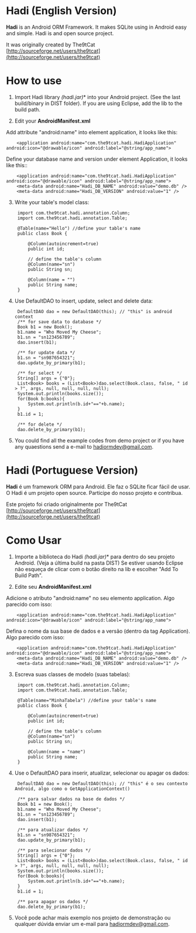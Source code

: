 # Hadi (English Version)

**Hadi** is an Android ORM Framework. It makes SQLite using in Android easy and simple. 
Hadi is and open source project.

It was originally created by The9tCat [http://sourceforge.net/users/the9tcat](http://sourceforge.net/users/the9tcat)

# How to use

1. Import Hadi library **(hadi*.jar)** into your Android project. (See the last build/binary in DIST folder).
If you are using Eclipse, add the lib to the build path.

2. Edit your **AndroidManifest.xml**

Add attribute "android:name" into element application, it looks like this:

		<application android:name="com.the9tcat.hadi.HadiApplication" android:icon="@drawable/icon" android:label="@string/app_name">

Define your database name and version under element Application, it looks like this::

		<application android:name="com.the9tcat.hadi.HadiApplication" android:icon="@drawable/icon" android:label="@string/app_name">
  		<meta-data android:name="Hadi_DB_NAME" android:value="demo.db" />
		<meta-data android:name="Hadi_DB_VERSION" android:value="1" />

3. Write your table's model class:

		import com.the9tcat.hadi.annotation.Column;
		import com.the9tcat.hadi.annotation.Table;
		
		@Table(name="Hello") //define your table's name
		public class Book {
		
			@Column(autoincrement=true)
			public int id;
			
			// define the table's column
			@Column(name="sn")
			public String sn;
			
			@Column(name = "")
			public String name;
		}
	

4. Use DefaultDAO to insert, update, select and delete data:

		DefaultDAO dao = new DefaultDAO(this); // "this" is android context
		/** for save data to database */
		Book b1 = new Book();
		b1.name = "Who Moved My Cheese";
		b1.sn = "sn123456789";
		dao.insert(b1);
		
		/** for update data */
		b1.sn = "sn987654321";
		dao.update_by_primary(b1);
		
		/** for select */
		String[] args = {"0"};
		List<Book> books = (List<Book>)dao.select(Book.class, false, " id > ?", args, null, null, null, null);
		System.out.println(books.size());
		for(Book b:books){
			System.out.println(b.id+"=="+b.name);
		}
		b1.id = 1;
		
		/** for delete */
		dao.delete_by_primary(b1);		

5. You could find all the example codes from demo project or if you have any quaestions send a e-mail to hadiormdev@gmail.com.

# Hadi (Portuguese Version)

**Hadi** é um framework ORM para Android. Ele faz o SQLite ficar fácil de usar. 
O Hadi é um projeto open source. Participe do nosso projeto e contribua.

Este projeto foi criado originalmente por The9tCat [http://sourceforge.net/users/the9tcat](http://sourceforge.net/users/the9tcat)

# Como Usar

1. Importe a biblioteca do Hadi **(hadi*.jar)** para dentro do seu projeto Android. (Veja a última build na pasta DIST)
Se estiver usando Eclipse não esqueça de clicar com o botão direito na lib e escolher "Add To Build Path".

2. Edite seu **AndroidManifest.xml**

Adicione o atributo "android:name" no seu elemento application. Algo parecido com isso:

		<application android:name="com.the9tcat.hadi.HadiApplication" android:icon="@drawable/icon" android:label="@string/app_name">

Defina o nome da sua base de dados e a versão (dentro da tag  Application). Algo parecido com isso:

		<application android:name="com.the9tcat.hadi.HadiApplication" android:icon="@drawable/icon" android:label="@string/app_name">
  		<meta-data android:name="Hadi_DB_NAME" android:value="demo.db" />
		<meta-data android:name="Hadi_DB_VERSION" android:value="1" />

3. Escreva suas classes de modelo (suas tabelas):

		import com.the9tcat.hadi.annotation.Column;
		import com.the9tcat.hadi.annotation.Table;
		
		@Table(name="MinhaTabela") //define your table's name
		public class Book {
		
			@Column(autoincrement=true)
			public int id;
			
			// define the table's column
			@Column(name="sn")
			public String sn;
			
			@Column(name = "name")
			public String name;
		}
	

4. Use o DefaultDAO para inserir, atualizar, selecionar ou apagar  os dados:

		DefaultDAO dao = new DefaultDAO(this); // "this" é o seu contexto Android, algo como o GetApplicationContext()

		/** para salvar dados na base de dados */
		Book b1 = new Book();
		b1.name = "Who Moved My Cheese";
		b1.sn = "sn123456789";
		dao.insert(b1);
		
		/** para atualizar dados */
		b1.sn = "sn987654321";
		dao.update_by_primary(b1);
		
		/** para selecionar dados */
		String[] args = {"0"};
		List<Book> books = (List<Book>)dao.select(Book.class, false, " id > ?", args, null, null, null, null);
		System.out.println(books.size());
		for(Book b:books){
			System.out.println(b.id+"=="+b.name);
		}
		b1.id = 1;
		
		/** para apagar os dados */
		dao.delete_by_primary(b1);		

5. Você pode achar mais exemplo nos projeto de demonstração ou qualquer dúvida enviar um e-mail para hadiormdev@gmail.com.
